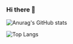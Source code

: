 ### Hi there 👋

![Anurag's GitHub stats](https://github-readme-stats.vercel.app/api?username=linch1&hide=prs&&count_private=true&show_icons=true&theme=radical)

![Top Langs](https://github-readme-stats.vercel.app/api/top-langs/?username=linch1&layout=compact)

<!--
**Linch1/Linch1** is a ✨ _special_ ✨ repository because its `README.md` (this file) appears on your GitHub profile.

Here are some ideas to get you started:

- 🔭 I’m currently working on ...
- 🌱 I’m currently learning ...
- 👯 I’m looking to collaborate on ...
- 🤔 I’m looking for help with ...
- 💬 Ask me about ...
- 📫 How to reach me: ...
- 😄 Pronouns: ...
- ⚡ Fun fact: ...
-->
